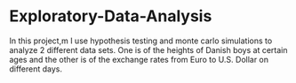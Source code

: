 # Exploratory-Data-Analysis
In this project,m I use hypothesis testing and monte carlo simulations to analyze 2 different data sets. One is of the heights of Danish boys at certain ages and the other is of the exchange rates from Euro to U.S. Dollar on different days.
